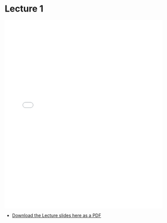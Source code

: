 # Lecture 1

<div>
<iframe src="../../103_lec1.pdf" width="100%" height="600px" frameBorder="0"> </iframe>
</div>

- [Download the Lecture slides here as a PDF](../../103_lec1.pdf)